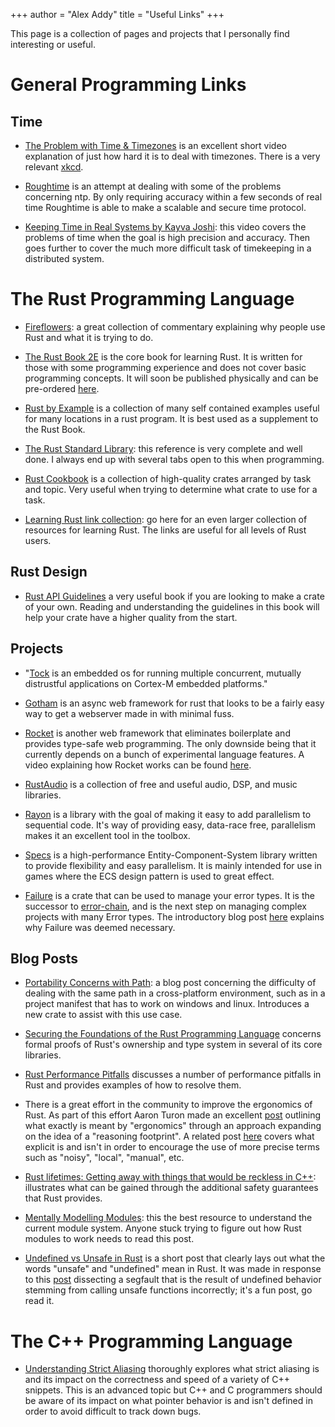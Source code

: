 +++
author = "Alex Addy"
title = "Useful Links"
+++

This page is a collection of pages and projects that I personally find
interesting or useful.

# General Programming Links

## Time

 - [The Problem with Time & Timezones](https://youtu.be/-5wpm-gesOY) is an
   excellent short video explanation of just how hard it is to deal with
   timezones. There is a very relevant [xkcd](https://xkcd.com/1883/).

 - [Roughtime](https://int08h.com/post/to-catch-a-lying-timeserver/) is an
   attempt at dealing with some of the problems concerning ntp. By only
   requiring accuracy within a few seconds of real time Roughtime is able
   to make a scalable and secure time protocol.

 - [Keeping Time in Real Systems by Kayva Joshi](https://youtu.be/BRvj8PykSc4): 
   this video covers the problems of time when the goal is high precision
   and accuracy. Then goes further to cover the much more difficult task of
   timekeeping in a distributed system.

# The Rust Programming Language

 - [Fireflowers](https://brson.github.io/fireflowers/): a great collection of
   commentary explaining why people use Rust and what it is trying to do.

 - [The Rust Book 2E](https://doc.rust-lang.org/book/second-edition/) is the
   core book for learning Rust. It is written for those with some programming
   experience and does not cover basic programming concepts. It will soon be
   published physically and can be pre-ordered [here](https://www.nostarch.com/Rust).

 - [Rust by Example](https://rustbyexample.com/) is a collection of many self
   contained examples useful for many locations in a rust program. It is best
   used as a supplement to the Rust Book.

 - [The Rust Standard Library](https://doc.rust-lang.org/std/): this reference
   is very complete and well done. I always end up with several tabs open to
   this when programming.

 - [Rust Cookbook](https://rust-lang-nursery.github.io/rust-cookbook/) is
   a collection of high-quality crates arranged by task and topic. Very useful
   when trying to determine what crate to use for a task.

 - [Learning Rust link collection](https://github.com/ctjhoa/rust-learning):
   go here for an even larger collection of resources for learning Rust.
   The links are useful for all levels of Rust users.

## Rust Design

 - [Rust API Guidelines](https://rust-lang-nursery.github.io/api-guidelines/)
   a very useful book if you are looking to make a crate of your own. Reading
   and understanding the guidelines in this book will help your crate have
   a higher quality from the start.

## Projects

 - "[Tock](https://www.tockos.org/) is an embedded os for running multiple
   concurrent, mutually distrustful applications on Cortex-M embedded
   platforms."

 - [Gotham](https://gotham.rs/) is an async web framework for rust that looks
   to be a fairly easy way to get a webserver made in with minimal fuss.

 - [Rocket](https://rocket.rs/) is another web framework that eliminates
   boilerplate and provides type-safe web programming. The only downside being
   that it currently depends on a bunch of experimental language features. A video
   explaining how Rocket works can be found [here](https://youtu.be/t_FUZ34ahBE).

 - [RustAudio](https://github.com/RustAudio/) is a collection of free and useful
   audio, DSP, and music libraries.

 - [Rayon](https://github.com/rayon-rs/rayon) is a library with the goal of
   making it easy to add parallelism to sequential code. It's way of providing
   easy, data-race free, parallelism makes it an excellent tool in the toolbox.

 - [Specs](https://slide-rs.github.io/specs-website/) is a high-performance
   Entity-Component-System library written to provide flexibility and easy
   parallelism. It is mainly intended for use in games where the ECS design
   pattern is used to great effect.

 - [Failure](https://github.com/withoutboats/failure) is a crate that can
   be used to manage your error types. It is the successor to
   [error-chain](https://github.com/rust-lang-nursery/error-chain), and is
   the next step on managing complex projects with many Error types. The
   introductory blog post [here](https://boats.gitlab.io/blog/post/2017-11-16-announcing-failure/)
   explains why Failure was deemed necessary.

## Blog Posts

 - [Portability Concerns with Path](https://udoprog.github.io/rust/2017-11-05/portability-concerns-with-path.html):
   a blog post concerning the difficulty of dealing with the same path
   in a cross-platform environment, such as in a project manifest that
   has to work on windows and linux. Introduces a new crate to assist with
   this use case.

 - [Securing the Foundations of the Rust Programming Language](https://www.ralfj.de/blog/2017/07/08/rustbelt.html)
   concerns formal proofs of Rust's ownership and type system in several of its
   core libraries.

 - [Rust Performance Pitfalls](https://llogiq.github.io/2017/06/01/perf-pitfalls.html)
   discusses a number of performance pitfalls in Rust and provides examples of how
   to resolve them.

 - There is a great effort in the community to improve the ergonomics of Rust. As
   part of this effort Aaron Turon made an excellent [post](https://blog.rust-lang.org/2017/03/02/lang-ergonomics.html)
   outlining what exactly is meant by "ergonomics" through an approach expanding
   on the idea of a "reasoning footprint". A related post [here](https://boats.gitlab.io/blog/post/2017-12-27-things-explicit-is-not/)
   covers what explicit is and isn't in order to encourage the use of more precise
   terms such as "noisy", "local", "manual", etc.

 - [Rust lifetimes: Getting away with things that would be reckless in C++](http://www.randomhacks.net/2014/09/19/rust-lifetimes-reckless-cxx/):
   illustrates what can be gained through the additional safety guarantees that
   Rust provides.

 - [Mentally Modelling Modules](https://manishearth.github.io/blog/2017/05/14/mentally-modelling-modules/):
   this the best resource to understand the current module system. Anyone stuck
   trying to figure out how Rust modules to work needs to read this post.

 - [Undefined vs Unsafe in Rust](https://manishearth.github.io/blog/2017/12/24/undefined-vs-unsafe-in-rust/)
   is a short post that clearly lays out what the words "unsafe" and "undefined"
   mean in Rust. It was made in response to this [post](https://jvns.ca/blog/2017/12/23/segfault-debugging/)
   dissecting a segfault that is the result of undefined behavior stemming from
   calling unsafe functions incorrectly; it's a fun post, go read it.

# The C++ Programming Language

 - [Understanding Strict Aliasing](http://cellperformance.beyond3d.com/articles/2006/06/understanding-strict-aliasing.html)
   thoroughly explores what strict aliasing is and its impact on the correctness
   and speed of a variety of C++ snippets. This is an advanced topic but C++ and
   C programmers should be aware of its impact on what pointer behavior is and
   isn't defined in order to avoid difficult to track down bugs.

